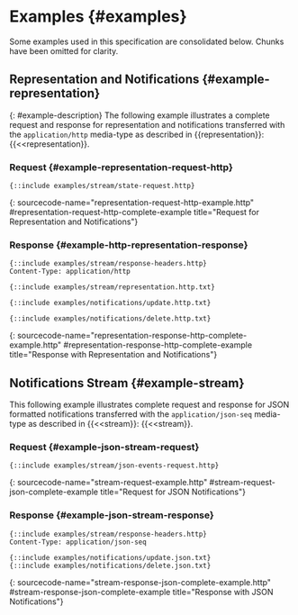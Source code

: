 # Examples {#examples}

Some examples used in this specification are consolidated below. Chunks have been omitted for clarity.

## Representation and Notifications {#example-representation}

{: #example-description}
The following example illustrates a complete request and response for representation and notifications transferred with the `application/http` media-type as described in {{representation}}: {{<<representation}}.

### Request {#example-representation-request-http}

~~~ http-message
{::include examples/stream/state-request.http}
~~~
{: sourcecode-name="representation-request-http-example.http" #representation-request-http-complete-example title="Request for Representation and Notifications"}

### Response {#example-http-representation-response}

~~~ http-message
{::include examples/stream/response-headers.http}
Content-Type: application/http

{::include examples/stream/representation.http.txt}

{::include examples/notifications/update.http.txt}

{::include examples/notifications/delete.http.txt}
~~~
{: sourcecode-name="representation-response-http-complete-example.http" #representation-response-http-complete-example title="Response with Representation and Notifications"}

## Notifications Stream {#example-stream}

This following example illustrates complete request and response for JSON formatted notifications transferred with the `application/json-seq` media-type as described in {{<<stream}}: {{<<stream}}.

### Request {#example-json-stream-request}

~~~ http-message
{::include examples/stream/json-events-request.http}
~~~
{: sourcecode-name="stream-request-example.http" #stream-request-json-complete-example title="Request for JSON Notifications"}

### Response {#example-json-stream-response}

~~~ http-message
{::include examples/stream/response-headers.http}
Content-Type: application/json-seq

{::include examples/notifications/update.json.txt}
{::include examples/notifications/delete.json.txt}
~~~
{: sourcecode-name="stream-response-json-complete-example.http" #stream-response-json-complete-example title="Response with JSON Notifications"}
